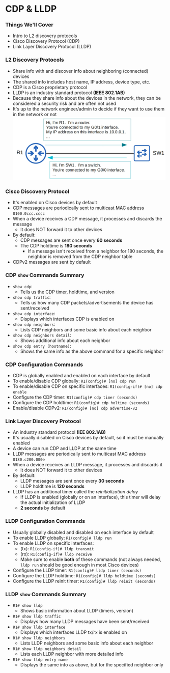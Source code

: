 # CDP & LLDP
### Things We'll Cover
- Intro to L2 discovery protocols
- Cisco Discovery Protocol (CDP)
- Link Layer Discovery Protocol (LLDP)
### L2 Discovery Protocols
- Share info with and discover info about neighboring (connected) devices
- The shared info includes host name, IP address, device type, etc.
- CDP is a Cisco proprietary protocol
- LLDP is an industry standard protocol **(IEEE 802.1AB)**
- Because they share info about the devices in the network, they can be considered a security risk and are often not used
- It's up to the network engineer/admin to decide if they want to use them in the network or not
![](attachments/0a7f67ae3c6f3fe086eea05c2e04f478.png)
### Cisco Discovery Protocol
- It's enabled on Cisco devices by default
- CDP messages are periodically sent to multicast MAC address `0100.0ccc.cccc`
- When a device receives a CDP message, it processes and discards the message
	- It does NOT forward it to other devices
- By default:
	- CDP messages are sent once every **60 seconds**
	- The CDP holdtime is **180 seconds**
		- If a message isn't received from a neighbor for 180 seconds, the neighbor is removed from the CDP neighbor table
- CDPv2 messages are sent by default
### CDP `show` Commands Summary
- `show cdp`: 
	- Tells us the CDP timer, holdtime, and version
- `show cdp traffic`: 
	- Tells us how many CDP packets/advertisements the device has sent/received
- `show cdp interface`: 
	- Displays which interfaces CDP is enabled on
- `show cdp neighbors`: 
	- Lists CDP neighbors and some basic info about each neighbor
- `show cdp neighbors detail`: 
	- Shows additional info about each neighbor
- `show cdp entry (hostname)`: 
	- Shows the same info as the above command for a specific neighbor
### CDP Configuration Commands
- CDP is globally enabled and enabled on each interface by default
- To enable/disable CDP globally: `R1(config)# [no] cdp run`
- To enable/disable CDP on specific interfaces: `R1(config-if)# [no] cdp enable`
- Configure the CDP timer: `R1(config)# cdp timer (seconds)`
- Configure the CDP holdtime: `R1(config)# cdp holtime (seconds)`
- Enable/disable CDPv2: `R1(config)# [no] cdp advertise-v2`
### Link Layer Discovery Protocol
- An industry standard protocol **(IEE 802.1AB)**
- It's usually disabled on Cisco devices by default, so it must be manually enabled
- A device can run CDP and LLDP at the same time
- LLDP messages are periodically sent to multicast MAC address `0180.c200.000e`
- When a device receives an LLDP message, it processes and discards it
	- It does NOT forward it to other devices
- By default:
	- LLDP messages are sent once every **30 seconds**
	- LLDP holdtime is **120 seconds**
- LLDP has an additional timer called the *reinitialization delay*
	- If LLDP is enabled (globally or on an interface), this timer will delay the actual initialization of LLDP
	- **2 seconds** by default
### LLDP Configuration Commands
- Usually globally disabled and disabled on each interface by default
- To enable LLDP globally: `R1(config)# lldp run`
- To enable LLDP on specific interfaces:
	- (tx): `R1(config-if)# lldp transmit`
	- (rx): `R1(config-if)# lldp receive`
	- Make sure to enable **both** of these commands (not always needed, `lldp run` should be good enough in most Cisco devices)
- Configure the LLDP timer: `R1(config)# lldp timer (seconds)`
- Configure the LLDP holdtime: `R1(config)# lldp holdtime (seconds)`
- Configure the LLDP reinit timer: `R1(config)# lldp reinit (seconds)`
### LLDP `show` Commands Summary
- `R1# show lldp`
	- Shows basic information about LLDP (timers, version)
- `R1# show lldp traffic`
	- Displays how many LLDP messages have been sent/received
- `R1# show lldp interface`
	- Displays which interfaces LLDP tx/rx is enabled on
- `R1# show lldp neighbors`
	- Lists LLDP neighbors and some basic info about each neighbor
- `R1# show lldp neighbors detail`
	- Lists each LLDP neighbor with more detailed info
- `R1# show lldp entry name`
	- Displays the same info as above, but for the specified neighbor only